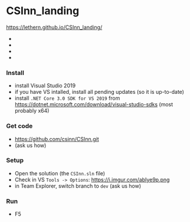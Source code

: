 # CSInn_landing
https://lethern.github.io/CSInn_landing/


-
-
-
-


### Install
 - install Visual Studio 2019
 - if you have VS intalled, install all pending updates (so it is up-to-date)
 - install `.NET Core 3.0 SDK for VS 2019` from https://dotnet.microsoft.com/download/visual-studio-sdks (most probably x64)

### Get code
 - https://github.com/csinn/CSInn.git
 - (ask us how)

### Setup
 - Open the solution (the `CSInn.sln` file)
 - Check in VS `Tools -> Options`: https://i.imgur.com/abIye9p.png
 - in Team Explorer, switch branch to `dev` (ask us how)
 
### Run
 - F5
